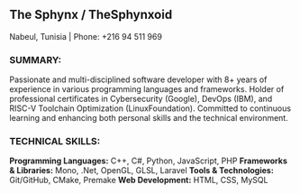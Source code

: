 ## The Sphynx / TheSphynxoid
Nabeul, Tunisia | Phone: +216 94 511 969

### SUMMARY:

Passionate and multi-disciplined software developer with 8+ years of experience in various programming languages and frameworks. Holder of professional certificates in Cybersecurity (Google), DevOps (IBM), and RISC-V Toolchain Optimization (LinuxFoundation). Committed to continuous learning and enhancing both personal skills and the technical environment.

### TECHNICAL SKILLS:

**Programming Languages:** C++, C#, Python, JavaScript, PHP
**Frameworks & Libraries:** Mono, .Net, OpenGL, GLSL, Laravel
**Tools & Technologies:** Git/GitHub, CMake, Premake
**Web Development:** HTML, CSS, MySQL

<!--
**TheSphynxoid/TheSphynxoid** is a ✨ _special_ ✨ repository because its `README.md` (this file) appears on your GitHub profile.

Here are some ideas to get you started:

- 🔭 I’m currently working on ...
- 🌱 I’m currently learning ...
- 👯 I’m looking to collaborate on ...
- 🤔 I’m looking for help with ...
- 💬 Ask me about ...
- 📫 How to reach me: ...
- 😄 Pronouns: ...
- ⚡ Fun fact: ...
-->
